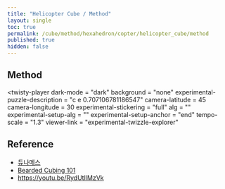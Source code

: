 ```yaml
---
title: "Helicopter Cube / Method"
layout: single
toc: true
permalink: /cube/method/hexahedron/copter/helicopter_cube/method
published: true
hidden: false
---
```


<head>
  <base target="_blank">
  <link
    rel   = "stylesheet"
    type  = "text/css"
    href  = "/assets/css/twisty/Hexahedron/Helicopter_Cube.css"
  >
  <script
    src   = "https://cdn.cubing.net/js/cubing/twisty"
    type  = "module"
    defer
  ></script>
</head>



## Method

<twisty-player
  dark-mode                       = "dark"
  background                      = "none"
  experimental-puzzle-description = "c e 0.707106781186547"
  camera-latitude                 = 45
  camera-longitude                = 30
  experimental-stickering         = "full"
  alg                             = ""
  experimental-setup-alg          = ""
  experimental-setup-anchor       = "end"
  tempo-scale                     = "1.3"
  viewer-link                     = "experimental-twizzle-explorer"
></twisty-player>



## Reference

- [듀나메스](https://youtu.be/xZeIbPySg0k)
- [Bearded Cubing 101](https://youtu.be/-suwJpd_PO8)
- <https://youtu.be/RydUtIlMzVk>
